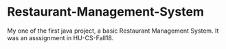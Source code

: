 # Restaurant-Management-System
My one of the first java project, a basic Restaurant Management System.
It was an asssignment in HU-CS-Fall18.
